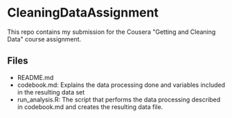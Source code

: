 # CleaningDataAssignment

This repo contains my submission for the Cousera "Getting and Cleaning Data" course assignment.

## Files
* README.md
* codebook.md: Explains the data processing done and variables included in the resulting data set
* run_analysis.R: The script that performs the data processing described in codebook.md and creates the resulting data file.

